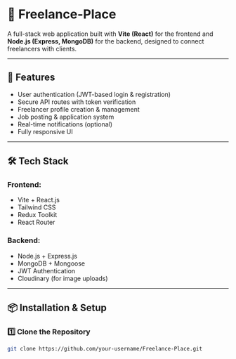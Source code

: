 # 🌟 Freelance-Place

A full-stack web application built with **Vite (React)** for the frontend and **Node.js (Express, MongoDB)** for the backend, designed to connect freelancers with clients.

---

## 🚀 Features
- User authentication (JWT-based login & registration)
- Secure API routes with token verification
- Freelancer profile creation & management
- Job posting & application system
- Real-time notifications (optional)
- Fully responsive UI

---

## 🛠️ Tech Stack

### **Frontend:**
- Vite + React.js
- Tailwind CSS
- Redux Toolkit
- React Router

### **Backend:**
- Node.js + Express.js
- MongoDB + Mongoose
- JWT Authentication
- Cloudinary (for image uploads)

---

## 📦 Installation & Setup

### 1️⃣ Clone the Repository
```sh
git clone https://github.com/your-username/Freelance-Place.git







